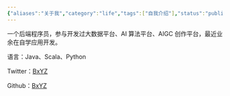 ```yaml
---
{"aliases":"关于我","category":"life","tags":["自我介绍"],"status":"published","link":"NA","date created":"2022-12-27 Tue 22:31:27","date modified":"2024-02-25 Sun 15:32:40","dg-publish":true,"permalink":"/Blog/Life/关于我/","dgPassFrontmatter":true,"noteIcon":"1","created":"2022-12-27T22:31:27.010+08:00","updated":"2024-02-25T15:32:42.422+08:00"}
---
```



一个后端程序员，参与开发过大数据平台、AI 算法平台、AIGC 创作平台，最近业余在自学应用开发。

语言：Java、Scala、Python

Twitter：[BxYZ](https://twitter.com/HiYunz)

Github：[BxYZ](https://github.com/Yunz93)

